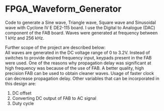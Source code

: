 # FPGA_Waveform_Generator

Code to generate a Sine wave, Triangle wave, Square wave and Sinusoidal wave with Cyclone IV E DE2-115 board. I use the Digital to Analogue (DAC) component of the FAB board. Waves were generated at frequency between 1 kHz and 256 kHz.

Further scope of the project are described below:  
All waves are generated in the DC voltage range of 0 to 3.2V. 
Instead of switches to provide desired frequency input, keypads present in the FAB were used. 
One of the reasons why propagation delay was significant at high frequency was because of the use of FAB. A better quality, high precision FAB can be used to obtain cleaner waves. Usage of faster clock can decrease propagation delay. 
Other variables that can be incorporated in this design are:  
1. DC offset 
2. Converting DC output of FAB to AC signal  
3. Duty cycle 

